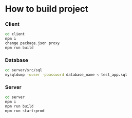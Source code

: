 # How to build project

### Client

```sh
cd client
npm i
change package.json proxy
npm run build
```

### Database

```bash
cd server/src/sql
mysqldump -uuser -ppassword database_name < test_app.sql
```

### Server

```sh
cd server
npm i
npm run build
npm run start:prod
```
